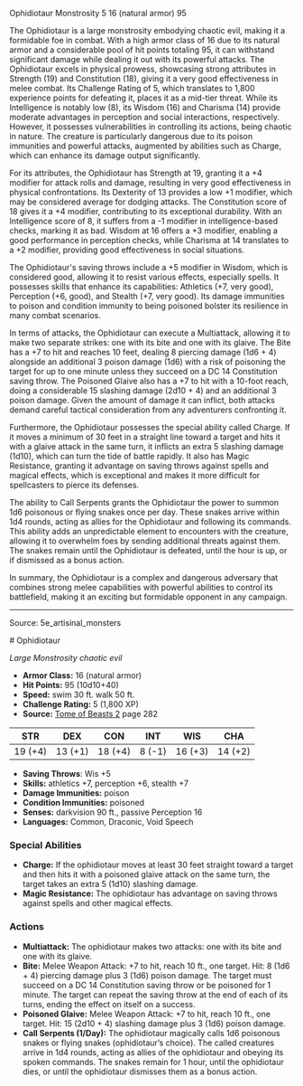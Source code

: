 <MonsterName/>Ophidiotaur</MonsterName>
<CreatureType/>Monstrosity</CreatureType>
<CR/>5</CR>
<AC/>16 (natural armor)</AC>
<HP/>95</HP>
<summary>The Ophidiotaur is a large monstrosity embodying chaotic evil, making it a formidable foe in combat. With a high armor class of 16 due to its natural armor and a considerable pool of hit points totaling 95, it can withstand significant damage while dealing it out with its powerful attacks. The Ophidiotaur excels in physical prowess, showcasing strong attributes in Strength (19) and Constitution (18), giving it a very good effectiveness in melee combat. Its Challenge Rating of 5, which translates to 1,800 experience points for defeating it, places it as a mid-tier threat. While its Intelligence is notably low (8), its Wisdom (16) and Charisma (14) provide moderate advantages in perception and social interactions, respectively. However, it possesses vulnerabilities in controlling its actions, being chaotic in nature. The creature is particularly dangerous due to its poison immunities and powerful attacks, augmented by abilities such as Charge, which can enhance its damage output significantly.</summary>

<detail>

For its attributes, the Ophidiotaur has Strength at 19, granting it a +4 modifier for attack rolls and damage, resulting in very good effectiveness in physical confrontations. Its Dexterity of 13 provides a low +1 modifier, which may be considered average for dodging attacks. The Constitution score of 18 gives it a +4 modifier, contributing to its exceptional durability. With an Intelligence score of 8, it suffers from a -1 modifier in intelligence-based checks, marking it as bad. Wisdom at 16 offers a +3 modifier, enabling a good performance in perception checks, while Charisma at 14 translates to a +2 modifier, providing good effectiveness in social situations.

The Ophidiotaur's saving throws include a +5 modifier in Wisdom, which is considered good, allowing it to resist various effects, especially spells. It possesses skills that enhance its capabilities: Athletics (+7, very good), Perception (+6, good), and Stealth (+7, very good). Its damage immunities to poison and condition immunity to being poisoned bolster its resilience in many combat scenarios.

In terms of attacks, the Ophidiotaur can execute a Multiattack, allowing it to make two separate strikes: one with its bite and one with its glaive. The Bite has a +7 to hit and reaches 10 feet, dealing 8 piercing damage (1d6 + 4) alongside an additional 3 poison damage (1d6) with a risk of poisoning the target for up to one minute unless they succeed on a DC 14 Constitution saving throw. The Poisoned Glaive also has a +7 to hit with a 10-foot reach, doing a considerable 15 slashing damage (2d10 + 4) and an additional 3 poison damage. Given the amount of damage it can inflict, both attacks demand careful tactical consideration from any adventurers confronting it.

Furthermore, the Ophidiotaur possesses the special ability called Charge. If it moves a minimum of 30 feet in a straight line toward a target and hits it with a glaive attack in the same turn, it inflicts an extra 5 slashing damage (1d10), which can turn the tide of battle rapidly. It also has Magic Resistance, granting it advantage on saving throws against spells and magical effects, which is exceptional and makes it more difficult for spellcasters to pierce its defenses.

The ability to Call Serpents grants the Ophidiotaur the power to summon 1d6 poisonous or flying snakes once per day. These snakes arrive within 1d4 rounds, acting as allies for the Ophidiotaur and following its commands. This ability adds an unpredictable element to encounters with the creature, allowing it to overwhelm foes by sending additional threats against them. The snakes remain until the Ophidiotaur is defeated, until the hour is up, or if dismissed as a bonus action.

In summary, the Ophidiotaur is a complex and dangerous adversary that combines strong melee capabilities with powerful abilities to control its battlefield, making it an exciting but formidable opponent in any campaign.</detail>



---

Source: 5e_artisinal_monsters

<statblock>
# Ophidiotaur

*Large* *Monstrosity* *chaotic evil*

- **Armor Class:** 16 (natural armor)
- **Hit Points:** 95 (10d10+40)
- **Speed:** swim 30 ft. walk 50 ft.
- **Challenge Rating:** 5 (1,800 XP)
- **Source:** [Tome of Beasts 2](https://koboldpress.com/kpstore/product/tome-of-beasts-2-for-5th-edition) page 282

| STR | DEX | CON | INT | WIS | CHA |
| --- | --- | --- | --- | --- | --- |
| 19 (+4) | 13 (+1) | 18 (+4) | 8 (-1) | 16 (+3) | 14 (+2) |

- **Saving Throws**: Wis +5
- **Skills:** athletics +7, perception +6, stealth +7
- **Damage Immunities:** poison
- **Condition Immunities:** poisoned
- **Senses:** darkvision 90 ft., passive Perception 16
- **Languages:** Common, Draconic, Void Speech

### Special Abilities

- **Charge:** If the ophidiotaur moves at least 30 feet straight toward a target and then hits it with a poisoned glaive attack on the same turn, the target takes an extra 5 (1d10) slashing damage.
- **Magic Resistance:** The ophidiotaur has advantage on saving throws against spells and other magical effects.

### Actions

- **Multiattack:** The ophidiotaur makes two attacks: one with its bite and one with its glaive.
- **Bite:** Melee Weapon Attack: +7 to hit, reach 10 ft., one target. Hit: 8 (1d6 + 4) piercing damage plus 3 (1d6) poison damage. The target must succeed on a DC 14 Constitution saving throw or be poisoned for 1 minute. The target can repeat the saving throw at the end of each of its turns, ending the effect on itself on a success.
- **Poisoned Glaive:** Melee Weapon Attack: +7 to hit, reach 10 ft., one target. Hit: 15 (2d10 + 4) slashing damage plus 3 (1d6) poison damage.
- **Call Serpents (1/Day):** The ophidiotaur magically calls 1d6 poisonous snakes or flying snakes (ophidiotaur’s choice). The called creatures arrive in 1d4 rounds, acting as allies of the ophidiotaur and obeying its spoken commands. The snakes remain for 1 hour, until the ophidiotaur dies, or until the ophidiotaur dismisses them as a bonus action.


</statblock>


